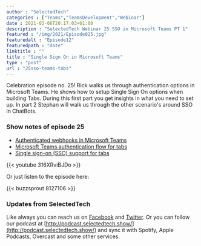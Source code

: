 ```yaml
---
author : "SelectedTech"
categories : ["Teams","TeamsDevelopment","Webinar"]
date : 2021-03-08T20:17:03+01:00
description : "SelectedTech Webinar 25 SSO in Microsoft Teams PT 1"
featured : "/img/2021/Episode025.jpg"
featuredalt : "Episode12"
featuredpath : "date"
linktitle : ""
title : "Single Sign On in Microsoft Teams"
type : "post"
url : "25sso-teams-tabs"
---
```


Celebration episode no. 25! Rick walks us through authentication options in Microsoft Teams. He shows how to setup Single Sign On options when building Tabs. During this first part you get insights in what you need to set up. In part 2 Stephan will walk us through the other scenario's around SSO in ChatBots.

### Show notes of episode 25

- [Authenticated webhooks in Microsoft Teams](https://www.rickvanrousselt.com/blog/authenticated-webhooks-in-microsoft-teams/)
- [Microsoft Teams authentication flow for tabs](https://docs.microsoft.com/microsoftteams/platform/tabs/how-to/authentication/auth-flow-tab)
- [Single sign-on (SSO) support for tabs](https://docs.microsoft.com/microsoftteams/platform/tabs/how-to/authentication/auth-aad-sso)

{{< youtube 316XRviBJDo >}}

Or just listen to the episode here:

{{< buzzsprout 8127106 >}}

### Updates from SelectedTech

Like always you can reach us on [Facebook](https://www.facebook.com/SelectedTechPage/) and [Twitter](https://twitter.com/selectedtech). Or you can follow our podcast at [http://podcast.selectedtech.show/](http://podcast.selectedtech.show/) and sync it with Spotify, Apple Podcasts, Overcast and some other services.
